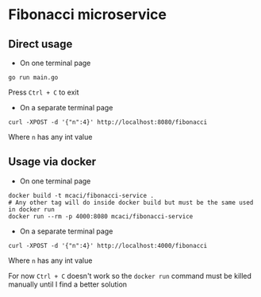 # Fibonacci microservice

## Direct usage

* On one terminal page
```shell
go run main.go
```
 Press `Ctrl + C` to exit

 * On a separate terminal page
```shell
curl -XPOST -d '{"n":4}' http://localhost:8080/fibonacci
```
Where `n` has any int value

## Usage via docker

* On one terminal page
```shell
docker build -t mcaci/fibonacci-service . 
# Any other tag will do inside docker build but must be the same used in docker run
docker run --rm -p 4000:8080 mcaci/fibonacci-service
```
* On a separate terminal page
```shell
curl -XPOST -d '{"n":4}' http://localhost:4000/fibonacci
```
Where `n` has any int value

For now `Ctrl + C` doesn't work so the `docker run` command must be killed manually until I find a better solution